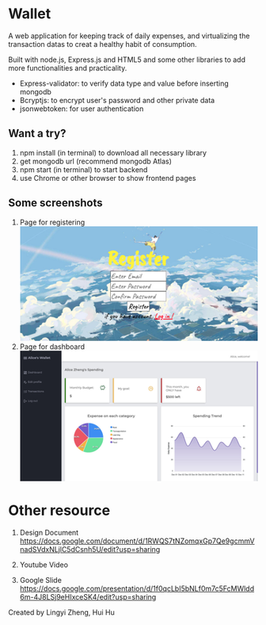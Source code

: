 # Wallet


A web application for keeping track of daily expenses, and virtualizing the transaction datas to creat a healthy habit of consumption. 

Built with node.js, Express.js and HTML5 and some other libraries to add more functionalities and practicality. 
- Express-validator: to verify data type and value before inserting mongodb
- Bcryptjs: to encrypt user's password and other private data
- jsonwebtoken: for user authentication


## Want a try?
1. npm install (in terminal) to download all necessary library
2. get mongodb url (recommend mongodb Atlas)
3. npm start (in terminal) to start backend
4. use Chrome or other browser to show frontend pages


## Some screenshots
1. Page for registering
![](./frontend//images/homepage.png)
2. Page for dashboard
![](./frontend/images/dashboard.jpg)

# Other resource
1. Design Document
https://docs.google.com/document/d/1RWQS7tNZomqxGp7Qe9gcmmVnadSVdxNLjlC5dCsnh5U/edit?usp=sharing


2. Youtube Video


3. Google Slide
https://docs.google.com/presentation/d/1f0qcLbI5bNLf0m7c5FcMWldd6m-4J8LSj9eHIxceSK4/edit?usp=sharing


Created by Lingyi Zheng, Hui Hu